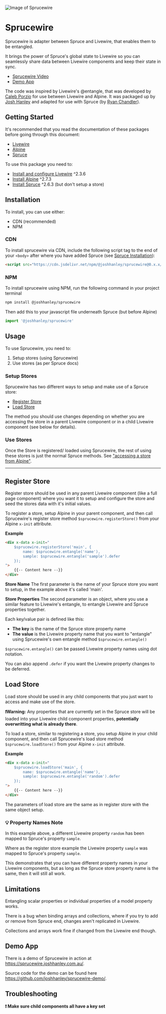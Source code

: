 ![Image of Sprucewire](https://github.com/joshhanley/sprucewire/blob/runLocalSpruce/art/Sprucewire-Logo.png)

# Sprucewire

Sprucewire is adapter between Spruce and Livewire, that enables them to be entangled.

It brings the power of Spruce's global state to Livewire so you can seamlessly share data between Livewire components and keep their state in sync.

- [Sprucewire Video](https://www.youtube.com/watch?v=Etwv6jW0Z_w)
- [Demo App](https://sprucewire.joshhanley.com.au/)

The code was inspired by Livewire's @entangle, that was developed by [Caleb Porzio](https://github.com/calebporzio) for use between Livewire and Alpine. It was packaged up by [Josh Hanley](https://github.com/joshhanley) and adapted  for use with Spruce (by [Ryan Chandler](https://github.com/ryangjchandler)).

## Getting Started

It's recommended that you read the documentation of these packages before going through this document:

- [Livewire](https://laravel-livewire.com/docs)
- [Alpine](https://github.com/alpinejs/alpine)
- [Spruce](https://docs.ryangjchandler.co.uk/spruce)

To use this package you need to:

- [Install and configure Livewire](https://laravel-livewire.com/docs/2.x/installation) ^2.3.6
- [Install Alpine](https://github.com/alpinejs/alpine#install) ^2.7.3
- [Install Spruce](https://docs.ryangjchandler.co.uk/spruce/installation) ^2.6.3 (but don't setup a store)

## Installation

To install, you can use either:

 - CDN (recommended)
 - NPM

### CDN

To install sprucewire via CDN, include the following script tag to the end of your `<body>` after where you have added Spruce (see [Spruce Installation](https://docs.ryangjchandler.co.uk/spruce/installation#npm-recommended)):

```html
<script src="https://cdn.jsdelivr.net/npm/@joshhanley/sprucewire@0.x.x/dist/sprucewire.umd.js"></script>
```

### NPM

To install sprucewire using NPM, run the following command in your project terminal

```bash
npm install @joshhanley/sprucewire
```

Then add this to your javascript file underneath Spruce (but before Alpine)

```js
import '@joshhanley/sprucewire'
```

## Usage

To use Sprucewire, you need to:

1. Setup stores (using Sprucewire)
2. Use stores (as per Spruce docs)

### Setup Stores
Sprucewire has two different ways to setup and make use of a Spruce store:

- [Register Store](#register-store)
- [Load Store](#load-store)

The method you should use changes depending on whether you are accessing the store in a parent Livewire component or in a child Livewire component (see below for details).

### Use Stores
Once the Store is registered/ loaded using Sprucewire, the rest of using these stores is just the normal Spruce methods. See ["accessing a store from Alpine"](https://docs.ryangjchandler.co.uk/spruce/stores#accessing-a-store-from-alpine).

---

## Register Store

Register store should be used in any parent Livewire component (like a full page component) where you want it to setup and configure the store and seed the stores data with it's initial values.

To register a store, setup Alpine in your parent component, and then call Sprucewire's register store method  `$sprucewire.registerStore()` from your Alpine `x-init` attribute.

**Example**

```html
<div x-data x-init="
    $sprucewire.registerStore('main', {
        name: $sprucewire.entangle('name'),
        sample: $sprucewire.entangle('sample').defer
    });
">
    {{-- Content here --}}
</div>
```

**Store Name**
The first parameter is the name of your Spruce store you want to setup, in the example above it's called 'main'.

**Store Properties**
The second parameter is an object, where you use a similar feature to Livewire's entangle, to entangle Livewire and Spruce properties together.

Each key/value pair is defined like this:

- **The key** is the name of the Spruce store property name
- **The value** is the Livewire property name that you want to "entangle" using Sprucewire's own entangle method `$sprucewire.entangle()`

`$sprucewire.entangle()` can be passed Livewire property names using dot notation.

You can also append `.defer` if you want the Livewire property changes to be deferred.

## Load Store

Load store should be used in any child components that you just want to access and make use of the store.

**:exclamation:Warning:** Any properties that are currently set in the Spruce store will be loaded into your Livewire child component properties, **potentially overwritting what is already there**.

To load a store, similar to registering a store, you setup Alpine in your child component, and then call Sprucewire's load store method `$sprucewire.loadStore()` from your Alpine `x-init` attribute.

**Example**

```html
<div x-data x-init="
    $sprucewire.loadStore('main', {
        name: $sprucewire.entangle('name'),
        sample: $sprucewire.entangle('random').defer
    });
">
    {{-- Content here --}}
</div>
```

The parameters of load store are the same as in register store with the same object setup.

### :bulb: **Property Names Note**

In this example above, a different Livewire property `random` has been mapped to Spruce's property `sample`.

Where as the register store example the Livewire property `sample` was mapped to Spruce's property `sample`.

This demonstrates that you can have different property names in your Livewire components, but as long as the Spruce store property name is the same, then it will still all work.

## Limitations

Entangling scalar properties or individual properties of a model property works.

There is a bug when binding arrays and collections, where if you try to add or remove from Spruce end, changes aren't replicated in Livewire.

Collections and arrays work fine if changed from the Livewire end though.

## Demo App

There is a demo of Sprucewire in action at https://sprucewire.joshhanley.com.au/.

Source code for the demo can be found here https://github.com/joshhanley/sprucewire-demo/.

## Troubleshooting

**:exclamation: Make sure child components all have a key set**
